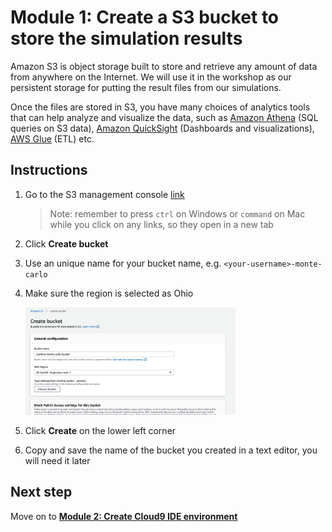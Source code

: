 # Module 1: Create a S3 bucket to store the simulation results

Amazon S3 is object storage built to store and retrieve any amount of data from anywhere on the Internet. We will use it in the workshop as our persistent storage for putting the result files from our simulations. 

Once the files are stored in S3, you have many choices of analytics tools that can help analyze and visualize the data, such as [Amazon Athena](https://aws.amazon.com/athena/) (SQL queries on S3 data), [Amazon QuickSight](https://aws.amazon.com/quicksight/) (Dashboards and visualizations), [AWS Glue](https://aws.amazon.com/glue/) (ETL) etc.


## Instructions

1. Go to the S3 management console [link](https://console.aws.amazon.com/s3/home?region=us-east-2)  

	> Note: remember to press `ctrl` on Windows or `command` on Mac while you click on any links, so they open in a new tab

1. Click **Create bucket**

1. Use an unique name for your bucket name, e.g. `<your-username>-monte-carlo` 

1. Make sure the region is selected as Ohio 

	<img src="images/create-bucket.png" width="70%"/>

1. Click **Create** on the lower left corner

1. Copy and save the name of the bucket you created in a text editor, you will need it later 

## Next step

Move on to [**Module 2: Create Cloud9 IDE environment**](./Module2.md)
